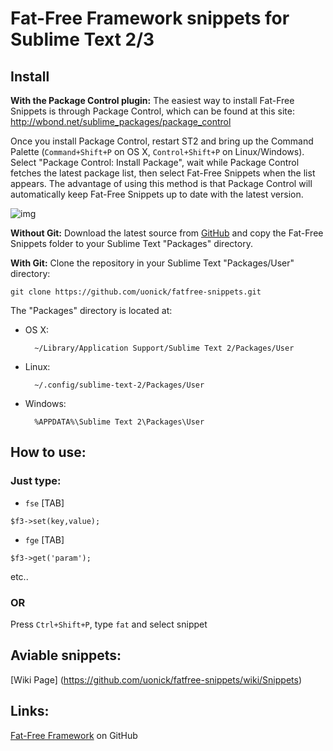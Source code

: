 # Fat-Free Framework snippets for Sublime Text 2/3


Install
----------
**With the Package Control plugin:** The easiest way to install Fat-Free Snippets is through Package Control, which can be found at this site: http://wbond.net/sublime_packages/package_control

Once you install Package Control, restart ST2 and bring up the Command Palette (`Command+Shift+P` on OS X, `Control+Shift+P` on Linux/Windows). Select "Package Control: Install Package", wait while Package Control fetches the latest package list, then select Fat-Free Snippets when the list appears. The advantage of using this method is that Package Control will automatically keep Fat-Free Snippets up to date with the latest version.

![img](http://iceimg.com/i/5c/85/b6ecbbe2aa.png)

**Without Git:** Download the latest source from [GitHub](https://github.com/uonick/fatfree-snippets) and copy the Fat-Free Snippets folder to your Sublime Text "Packages" directory.

**With Git:** Clone the repository in your Sublime Text "Packages/User" directory:

    git clone https://github.com/uonick/fatfree-snippets.git


The "Packages" directory is located at:

* OS X:

        ~/Library/Application Support/Sublime Text 2/Packages/User

* Linux:

        ~/.config/sublime-text-2/Packages/User

* Windows:

        %APPDATA%\Sublime Text 2\Packages\User

## How to use:
### Just type:

* `fse` [TAB]
```
$f3->set(key,value);
```

* `fge` [TAB]
```
$f3->get('param');
```
etc..

### OR
Press `Ctrl+Shift+P`, type `fat` and select snippet

## Aviable snippets:

[Wiki Page] (https://github.com/uonick/fatfree-snippets/wiki/Snippets)

## Links:

[Fat-Free Framework](https://github.com/bcosca/fatfree) on GitHub